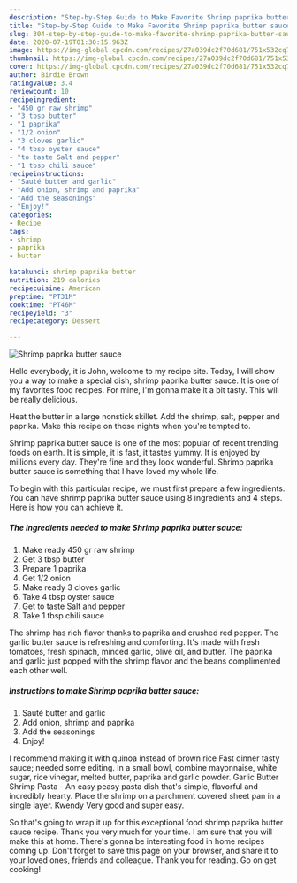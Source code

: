 ```yaml
---
description: "Step-by-Step Guide to Make Favorite Shrimp paprika butter sauce"
title: "Step-by-Step Guide to Make Favorite Shrimp paprika butter sauce"
slug: 304-step-by-step-guide-to-make-favorite-shrimp-paprika-butter-sauce
date: 2020-07-19T01:30:15.963Z
image: https://img-global.cpcdn.com/recipes/27a039dc2f70d681/751x532cq70/shrimp-paprika-butter-sauce-recipe-main-photo.jpg
thumbnail: https://img-global.cpcdn.com/recipes/27a039dc2f70d681/751x532cq70/shrimp-paprika-butter-sauce-recipe-main-photo.jpg
cover: https://img-global.cpcdn.com/recipes/27a039dc2f70d681/751x532cq70/shrimp-paprika-butter-sauce-recipe-main-photo.jpg
author: Birdie Brown
ratingvalue: 3.4
reviewcount: 10
recipeingredient:
- "450 gr raw shrimp"
- "3 tbsp butter"
- "1 paprika"
- "1/2 onion"
- "3 cloves garlic"
- "4 tbsp oyster sauce"
- "to taste Salt and pepper"
- "1 tbsp chili sauce"
recipeinstructions:
- "Sauté butter and garlic"
- "Add onion, shrimp and paprika"
- "Add the seasonings"
- "Enjoy!"
categories:
- Recipe
tags:
- shrimp
- paprika
- butter

katakunci: shrimp paprika butter 
nutrition: 219 calories
recipecuisine: American
preptime: "PT31M"
cooktime: "PT46M"
recipeyield: "3"
recipecategory: Dessert

---
```



![Shrimp paprika butter sauce](https://img-global.cpcdn.com/recipes/27a039dc2f70d681/751x532cq70/shrimp-paprika-butter-sauce-recipe-main-photo.jpg)

Hello everybody, it is John, welcome to my recipe site. Today, I will show you a way to make a special dish, shrimp paprika butter sauce. It is one of my favorites food recipes. For mine, I'm gonna make it a bit tasty. This will be really delicious.

Heat the butter in a large nonstick skillet. Add the shrimp, salt, pepper and paprika. Make this recipe on those nights when you&#39;re tempted to.

Shrimp paprika butter sauce is one of the most popular of recent trending foods on earth. It is simple, it is fast, it tastes yummy. It is enjoyed by millions every day. They're fine and they look wonderful. Shrimp paprika butter sauce is something that I have loved my whole life.


To begin with this particular recipe, we must first prepare a few ingredients. You can have shrimp paprika butter sauce using 8 ingredients and 4 steps. Here is how you can achieve it.

<!--inarticleads1-->

##### The ingredients needed to make Shrimp paprika butter sauce:

1. Make ready 450 gr raw shrimp
1. Get 3 tbsp butter
1. Prepare 1 paprika
1. Get 1/2 onion
1. Make ready 3 cloves garlic
1. Take 4 tbsp oyster sauce
1. Get to taste Salt and pepper
1. Take 1 tbsp chili sauce


The shrimp has rich flavor thanks to paprika and crushed red pepper. The garlic butter sauce is refreshing and comforting. It&#39;s made with fresh tomatoes, fresh spinach, minced garlic, olive oil, and butter. The paprika and garlic just popped with the shrimp flavor and the beans complimented each other well. 

<!--inarticleads2-->

##### Instructions to make Shrimp paprika butter sauce:

1. Sauté butter and garlic
1. Add onion, shrimp and paprika
1. Add the seasonings
1. Enjoy!


I recommend making it with quinoa instead of brown rice Fast dinner tasty sauce; needed some editing. In a small bowl, combine mayonnaise, white sugar, rice vinegar, melted butter, paprika and garlic powder. Garlic Butter Shrimp Pasta - An easy peasy pasta dish that&#39;s simple, flavorful and incredibly hearty. Place the shrimp on a parchment covered sheet pan in a single layer. Kwendy Very good and super easy. 

So that's going to wrap it up for this exceptional food shrimp paprika butter sauce recipe. Thank you very much for your time. I am sure that you will make this at home. There's gonna be interesting food in home recipes coming up. Don't forget to save this page on your browser, and share it to your loved ones, friends and colleague. Thank you for reading. Go on get cooking!
